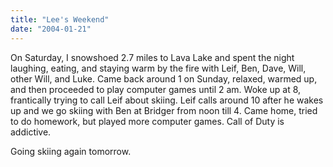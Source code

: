 ```yaml
---
title: "Lee's Weekend"
date: "2004-01-21"
---
```


On Saturday, I snowshoed 2.7 miles to Lava Lake and spent the night laughing, eating, and staying warm by the fire with Leif, Ben, Dave, Will, other Will, and Luke. Came back around 1 on Sunday, relaxed, warmed up, and then proceeded to play computer games until 2 am. Woke up at 8, frantically trying to call Leif about skiing. Leif calls around 10 after he wakes up and we go skiing with Ben at Bridger from noon till 4. Came home, tried to do homework, but played more computer games. Call of Duty is addictive.

Going skiing again tomorrow.
